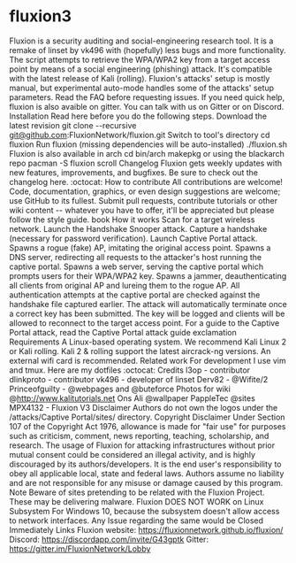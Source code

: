 # fluxion3
Fluxion is a security auditing and social-engineering research tool. It is a remake of linset by vk496 with (hopefully) less bugs and more functionality. The script attempts to retrieve the WPA/WPA2 key from a target access point by means of a social engineering (phishing) attack. It's compatible with the latest release of Kali (rolling). Fluxion's attacks' setup is mostly manual, but experimental auto-mode handles some of the attacks' setup parameters. Read the FAQ before requesting issues.  If you need quick help, fluxion is also avaible on gitter. You can talk with us on Gitter or on Discord. Installation  Read here before you do the following steps. Download the latest revision  git clone --recursive git@github.com:FluxionNetwork/fluxion.git   Switch to tool's directory  cd fluxion   Run fluxion (missing dependencies will be auto-installed)  ./fluxion.sh  Fluxion is also available in arch  cd bin/arch makepkg  or using the blackarch repo  pacman -S fluxion  scroll Changelog  Fluxion gets weekly updates with new features, improvements, and bugfixes. Be sure to check out the changelog here. :octocat: How to contribute  All contributions are welcome! Code, documentation, graphics, or even design suggestions are welcome; use GitHub to its fullest. Submit pull requests, contribute tutorials or other wiki content -- whatever you have to offer, it'll be appreciated but please follow the style guide. book How it works      Scan for a target wireless network.      Launch the Handshake Snooper attack.      Capture a handshake (necessary for password verification).      Launch Captive Portal attack.      Spawns a rogue (fake) AP, imitating the original access point.      Spawns a DNS server, redirecting all requests to the attacker's host running the captive portal.      Spawns a web server, serving the captive portal which prompts users for their WPA/WPA2 key.      Spawns a jammer, deauthenticating all clients from original AP and lureing them to the rogue AP.      All authentication attempts at the captive portal are checked against the handshake file captured earlier.      The attack will automatically terminate once a correct key has been submitted.      The key will be logged and clients will be allowed to reconnect to the target access point.      For a guide to the Captive Portal attack, read the Captive Portal attack guide  exclamation Requirements  A Linux-based operating system. We recommend Kali Linux 2 or Kali rolling. Kali 2 &amp; rolling support the latest aircrack-ng versions. An external wifi card is recommended. Related work  For development I use vim and tmux. Here are my dotfiles :octocat: Credits      l3op - contributor     dlinkproto - contributor     vk496 - developer of linset     Derv82 - @Wifite/2     Princeofguilty - @webpages and @buteforce     Photos for wiki @http://www.kalitutorials.net     Ons Ali @wallpaper     PappleTec @sites     MPX4132 - Fluxion V3  Disclaimer      Authors do not own the logos under the /attacks/Captive Portal/sites/ directory. Copyright Disclaimer Under Section 107 of the Copyright Act 1976, allowance is made for "fair use" for purposes such as criticism, comment, news reporting, teaching, scholarship, and research.      The usage of Fluxion for attacking infrastructures without prior mutual consent could be considered an illegal activity, and is highly discouraged by its authors/developers. It is the end user's responsibility to obey all applicable local, state and federal laws. Authors assume no liability and are not responsible for any misuse or damage caused by this program.  Note      Beware of sites pretending to be related with the Fluxion Project. These may be delivering malware.      Fluxion DOES NOT WORK on Linux Subsystem For Windows 10, because the subsystem doesn't allow access to network interfaces. Any Issue regarding the same would be Closed Immediately  Links  Fluxion website: https://fluxionnetwork.github.io/fluxion/ Discord: https://discordapp.com/invite/G43gptk Gitter: https://gitter.im/FluxionNetwork/Lobby 
